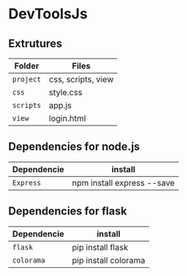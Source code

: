 # DevToolsJs

## Extrutures
Folder     |     Files
------     | ------
`project`   |    css, scripts, view
`css`   | style.css
`scripts`   | app.js
`view`      | login.html

## Dependencies for node.js
Dependencie    |    install
-------------- | ----------
`Express`   |   npm install express --save

## Dependencies for flask
Dependencie    |    install
-------------- | ----------
`flask`   |   pip install flask
`colorama`   |    pip install colorama